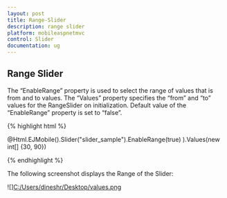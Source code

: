 ```yaml
---
layout: post
title: Range-Slider
description: range slider
platform: mobileaspnetmvc
control: Slider
documentation: ug
---
```


## Range Slider

The “EnableRange” property is used to select the range of values that is from and to values. The “Values” property specifies the “from” and “to” values for the RangeSlider on initialization. Default value of the “EnableRange” property is set to “false”.

{% highlight html %}

@Html.EJMobile().Slider("slider_sample").EnableRange(true) ).Values(new int[] {30, 90})

{% endhighlight %}

The following screenshot displays the Range of the Slider:

![][C:/Users/dineshr/Desktop/values.png](Range-Slider_images/Range-Slider_img1.png)




